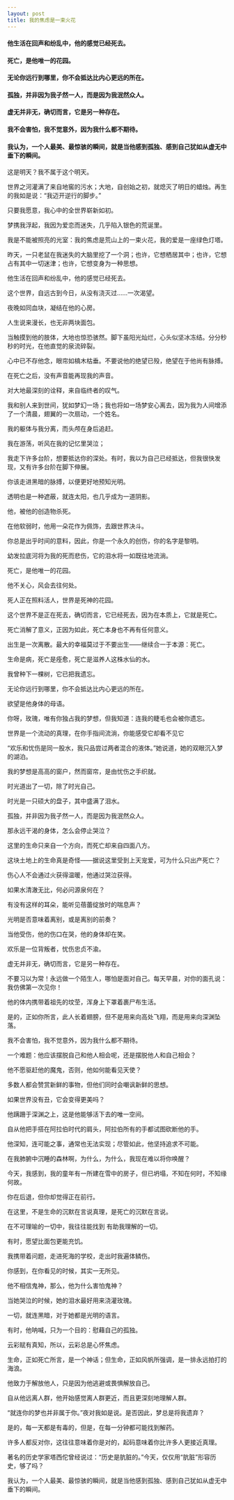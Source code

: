 ```yaml
---
layout: post
title: 我的焦虑是一束火花
---
```

#### 他生活在回声和纷乱中，他的感觉已经死去。
#### 死亡，是他唯一的花园。
#### 无论你远行到哪里，你不会抵达比内心更远的所在。
#### 孤独，并非因为我孑然一人，而是因为我泯然众人。
#### 虚无并非无，确切而言，它是另一种存在。
#### 我不会害怕，我不觉意外，因为我什么都不期待。
#### 我认为，一个人最美、最惊骇的瞬间，就是当他感到孤独、感到自己犹如从虚无中垂下的瞬间。
<!-- more -->
这是明天？我不属于这个明天。

世界之河灌满了来自地窖的污水；大地，自创始之初，就熄灭了明日的蜡烛。再生的我如是说：“我迈开逆行的脚步。”

只要我愿意，我心中的全世界崭新如初。

梦携我浮起，我因为爱恋而迷失，几乎陷入银色的荒诞里。

我是不能被照亮的光室：我的焦虑是荒山上的一束火花，我的爱是一座绿色灯塔。

昨天，一只老鼠在我迷失的大脑里挖了一个洞；也许，它想栖居其中；也许，它想占有其中一切迷津；也许，它想变身为一种思想。

他生活在回声和纷乱中，他的感觉已经死去。

这个世界，自远古到今日，从没有浇灭过……一次渴望。

夜晚如同血块，凝结在他的心房。

人生说来漫长，也无非两块面包。

当触摸到他的肢体，大地也惊恐骇然。脚下虽阳光灿烂，心头似坚冰冻结。分分秒秒的时光，在他直觉的泉流碎裂。

心中已不存他念，眼帘如槁木枯垂。不要说他的绝望已殁，绝望在于他尚有脉搏。

在死亡之后，没有声音能再现我的声音。

对大地最深刻的诠释，来自临终者的叹气。

我和别人来到世间，犹如梦幻一场；我也将如一场梦安心离去，因为我为人间增添了一个清晨，翅翼的一次扇动，一个姓名。

我的躯体与我分离，而头颅在身后追赶。

我在游荡，听风在我的记忆里哭泣；

我走下许多台阶，想要抵达你的深处。有时，我以为自己已经抵达，但我很快发现，又有许多台阶在脚下伸展。

你该走进黑暗的脉搏，以便更好地预知光明。

透明也是一种遮蔽，就连太阳，也几乎成为一道阴影。

他，被他的创造物杀死。

在他软弱时，他用一朵花作为佩饰，去跟世界决斗。

你总是出乎时间的意料，因此，你是一个永久的创伤，你的名字是黎明。

幼发拉底河将为我的死而悲伤，它的泪水将一如既往地流淌。

死亡，是他唯一的花园。

他不关心，风会去往何处。

死人正在照料活人，世界是死神的花园。

这个世界不是正在死去，确切而言，它已经死去，因为在本质上，它就是死亡。

死亡消解了意义，正因为如此，死亡本身也不再有任何意义。

出生是一次离散。最大的幸福莫过于不要出生——继续合一于本源：死亡。

生命是病，死亡是痊愈，死亡是滋养人这株水仙的水。

我曾种下一棵树，它已把我遗忘。

无论你远行到哪里，你不会抵达比内心更远的所在。

欲望是他身体的母语。

你呀，玫瑰，唯有你独占我的梦想，但我知道：连我的睫毛也会被你遗忘。

世界是一个流动的真理，在你手指间流淌，你能感受它却看不见它

“欢乐和忧伤是同一股水，我只品尝过两者混合的液体。”她说道，她的双眼沉入梦的湖泊。

我的梦想是高高的窗户，然而窗帘，是由忧伤之手织就。

时光道出了一切，除了时光自己。

时光是一只硕大的盘子，其中盛满了泪水。

孤独，并非因为我孑然一人，而是因为我泯然众人。

那永远干渴的身体，怎么会停止哭泣？

这里的生命只来自一个方向，而死亡却来自四面八方。

这块土地上的生命真是奇怪——据说这里受到上天宠爱，可为什么只出产死亡？

伤心人不会通过火获得温暖，他通过哭泣获得。

如果水清澈无比，何必问源泉何在？

有没有这样的耳朵，能听见蓓蕾绽放时的喘息声？

光明是否意味着离别，或是离别的前奏？

当他受伤，他的伤口在哭，他的身体却在笑。

欢乐是一位背叛者，忧伤忠贞不渝。

虚无并非无，确切而言，它是另一种存在。

不要习以为常！永远做一个陌生人，哪怕是面对自己。每天早晨，对你的面孔说：我仿佛第一次见你！

他的体内携带着祖先的坟茔，浑身上下罩着裹尸布生活。

是的，正如你所言，此人长着翅膀，但不是用来向高处飞翔，而是用来向深渊坠落。

我不会害怕，我不觉意外，因为我什么都不期待。

一个难题：他应该摆脱自己和他人相会呢，还是摆脱他人和自己相会？

他不愿驱赶他的魔鬼，否则，他如何能看见天使？

多数人都会赞赏新鲜的事物，但他们同时会嘲讽新鲜的思想。

如果世界没有丑，它会变得更美吗？

他蹒跚于深渊之上，这是他能够活下去的唯一空间。

自从他把手搭在阿拉伯时代的肩头，阿拉伯所有的手都试图砍断他的手。

他深知，连可能之事，通常也无法实现；尽管如此，他坚持追求不可能。

在我肺腑中沉睡的森林啊，为什么，为什么，我现在难以将你唤醒？

今天，我感到，我的童年有一所建在雪中的房子，但已坍塌，不知在何时，不知缘何故。

你在后退，但你却觉得正在前行。

在这里，不是生命的沉默在言说真理，是死亡的沉默在言说。

在不可理喻的一切中，我往往能找到 有助我理解的一切。

有时，愿望比面包更能充饥。

我携带着问题，走进死海的学校，走出时我遍体鳞伤。

你感到，在你看见的时候，其实一无所见。

他不相信鬼神，那么，他为什么害怕鬼神？

当她哭泣的时候，她的泪水最好用来浇灌玫瑰。

一切，就连黑暗，对于她都是光明的语言。

有时，他呐喊，只为一个目的：慰藉自己的孤独。

云彩赋有真知，所以，云彩总是心怀焦虑。

生命，正如死亡所言，是一个神话；但生命，正如风帆所强调，是一排永远拍打的海浪。

他致力于解放他人，只是因为他逃避或畏惧解放自己。

自从他远离人群，他开始感觉离人群更近，而且更深刻地理解人群。

“就连你的梦也并非属于你。”夜对我如是说。是否因此，梦总是将我遗弃？

是的，每一天都是有毒的，但是，在每一分钟都可能找到解药。

许多人都反对你，这往往意味着你是对的，起码意味着你比许多人更接近真理。

著名的历史学家塔西佗曾经说过：“历史是肮脏的。”今天，仅仅用“肮脏”形容历史，够了吗？

我认为，一个人最美、最惊骇的瞬间，就是当他感到孤独、感到自己犹如从虚无中垂下的瞬间。